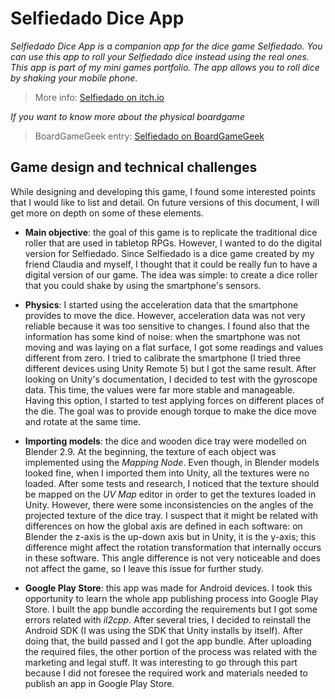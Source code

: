 # Selfiedado Dice App

_Selfiedado Dice App is a companion app for the dice game Selfiedado. You can use this app to roll your Selfiedado dice instead using the real ones. This app is part of my mini games portfolio. The app allows you to roll dice by shaking your mobile phone._

> More info: [Selfiedado on itch.io](https://tmseldon.itch.io/selfiedado) 

_If you want to know more about the physical boardgame_
> BoardGameGeek entry: [Selfiedado on BoardGameGeek](https://boardgamegeek.com/boardgame/271842/selfiedado) 

## Game design and technical challenges

While designing and developing this game, I found some interested points that I would like to list and detail. On future versions of this document, I will get more on depth on some of these elements.

- **Main objective**: the goal of this game is to replicate the traditional dice roller that are used in tabletop RPGs. However, I wanted to do the digital version for Selfiedado. Since Selfiedado is a dice game created by my friend Claudia and myself, I thought that it could be really fun to have a digital version of our game. The idea was simple: to create a dice roller that you could shake by using the smartphone's sensors.
- **Physics**: I started using the acceleration data that the smartphone provides to move the dice. However, acceleration data was not very reliable because it was too sensitive to changes. I found also that the information has some kind of noise: when the smartphone was not moving and was laying on a flat surface, I got some readings and values different from zero. I tried to calibrate the smartphone (I tried three different devices using Unity Remote 5) but I got the same result.
After looking on Unity's documentation, I decided to test with the gyroscope data. This time, the values were far more stable and manageable. Having this option, I started to test applying forces on different places of the die. The goal was to provide enough torque to make the dice move and rotate at the same time.
- **Importing models**: the dice and wooden dice tray were modelled on Blender 2.9. At the beginning, the texture of each object was implemented using the _Mapping Node_. Even though, in Blender models looked fine, when I imported them into Unity, all the textures were no loaded. After some tests and research, I noticed that the texture should be mapped on the _UV Map_ editor in order to get the textures loaded in Unity. However, there were some inconsistencies on the angles of the projected texture of the dice tray. I suspect that it might be related with differences on how the global axis are defined in each software: on Blender the z-axis is the up-down axis but in Unity, it is the y-axis; this difference might affect the rotation transformation that internally occurs in these software. This angle difference is not very noticeable and does not affect the game, so I leave this issue for further study.

- **Google Play Store**: this app was made for Android devices. I took this opportunity to learn the whole app publishing process into Google Play Store. I built the app bundle according the requirements but I got some errors related with _il2cpp_. After several tries, I decided to reinstall the Android SDK (I was using the SDK that Unity installs by itself). After doing that, the build passed and I got the app bundle.
After uploading the required files, the other portion of the process was related with the marketing and legal stuff. It was interesting to go through this part because I did not foresee the required work and materials needed to publish an app in Google Play Store.
